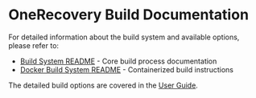 # OneRecovery Build Documentation

For detailed information about the build system and available options, please refer to:

- [Build System README](../build/README.md) - Core build process documentation
- [Docker Build System README](../docker/README.md) - Containerized build instructions

The detailed build options are covered in the [User Guide](USER_GUIDE.md#detailed-build-script-options).